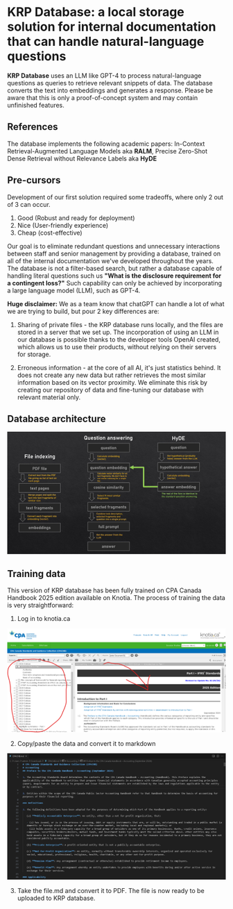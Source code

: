 # KRP Database: a local storage solution for internal documentation that can handle natural-language questions

**KRP Database** uses an LLM like GPT-4 to process natural-language questions as queries to retrieve relevant snippets of data. The database converts the text into embeddings and generates a response. Please be aware that this is only a proof-of-concept system and may contain unfinished features.

## References

The database implements the following academic papers: In-Context Retrieval-Augmented Language Models aka **RALM**, Precise Zero-Shot Dense Retrieval without Relevance Labels aka **HyDE** 

## Pre-cursors

Development of our first solution required some tradeoffs, where only 2 out of 3 can occur.

1. Good (Robust and ready for deployment)
2. Nice (User-friendly experience)
3. Cheap (cost-effective)

Our goal is to eliminate redundant questions and unnecessary interactions between staff and senior management by providing a database, trained on all of the internal documentation we've developed throughout the years. The database is not a filter-based search, but rather a database capable of handling literal questions such us **"What is the disclosure requirement for a contingent loss?"** Such capability can only be achieved by incorporating a large language model (LLM), such as GPT-4.

**Huge disclaimer:** We as a team know that chatGPT can handle a lot of what we are trying to build, but pour 2 key differences are:

1. Sharing of private files - the KRP database runs locally, and the files are stored in a server that we set up. The incorporation of using an LLM in our database is possible thanks to the developer tools OpenAI created, which allows us to use their products, without relying on their servers for storage.

2. Erroneous information - at the core of all AI, it's just statistics behind. It does not create any new data but rather retrieves the most similar information based on its vector proximity. We eliminate this risk by creating our repository of data and fine-tuning our database with relevant material only.

## Database architecture

![Diagram](assets/ralm_hyde.jpg)

## Training data

This version of KRP database has been fully trained on CPA Canada Handbook 2025 edition available on Knotia. The process of training the data is very straightforward:

1. Log in to knotia.ca

![Knotia](assets/knotia.png)

2. Copy/paste the data and convert it to markdown

![Markdown](assets/markdown.png)

3. Take the file.md and convert it to PDF. The file is now ready to be uploaded to KRP database.

